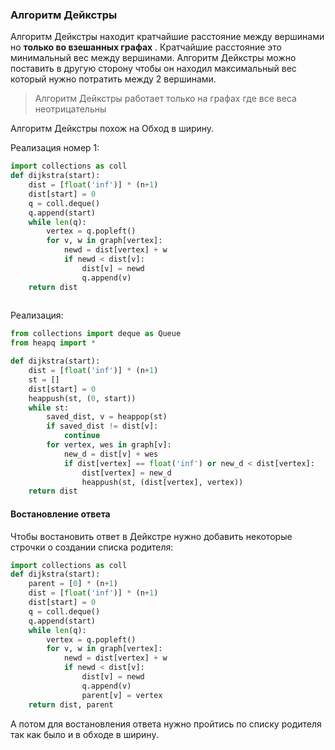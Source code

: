 ### Алгоритм Дейкстры


Алгоритм Дейкстры находит кратчайшие расстояние между вершинами но **только во взешанных графах** . Кратчайшие расстояние это минимальный вес между вершинами.
Алгоритм Дейкстры можно поставить в другую сторону чтобы он находил максимальный вес который нужно потратить между 2 вершинами.

> Алгоритм Дейкстры работает только на графах где все веса неотрицательны

Алгоритм Дейкстры похож на Обход в ширину.

Реализация номер 1:

```python
import collections as coll
def dijkstra(start):
    dist = [float('inf')] * (n+1)
    dist[start] = 0
    q = coll.deque()
    q.append(start)
    while len(q):
        vertex = q.popleft()
        for v, w in graph[vertex]:
            newd = dist[vertex] + w
            if newd < dist[v]:
                dist[v] = newd
                q.append(v)
    return dist
    
```

Реализация:

```python
from collections import deque as Queue
from heapq import *

def dijkstra(start):
    dist = [float('inf')] * (n+1)
    st = []
    dist[start] = 0
    heappush(st, (0, start))
    while st:
        saved_dist, v = heappop(st)
        if saved_dist != dist[v]:
            continue
        for vertex, wes in graph[v]:
            new_d = dist[v] + wes
            if dist[vertex] == float('inf') or new_d < dist[vertex]:
                dist[vertex] = new_d
                heappush(st, (dist[vertex], vertex))
    return dist
```

#### Востановление ответа
Чтобы востановить ответ в Дейкстре нужно добавить некоторые строчки о создании списка родителя:

```python
import collections as coll
def dijkstra(start):
    parent = [0] * (n+1)
    dist = [float('inf')] * (n+1)
    dist[start] = 0
    q = coll.deque()
    q.append(start)
    while len(q):
        vertex = q.popleft()
        for v, w in graph[vertex]:
            newd = dist[vertex] + w
            if newd < dist[v]:
                dist[v] = newd
                q.append(v)
                parent[v] = vertex
    return dist, parent


```

А потом для востановления ответа нужно пройтись по списку родителя так как было и в обходе в ширину.

